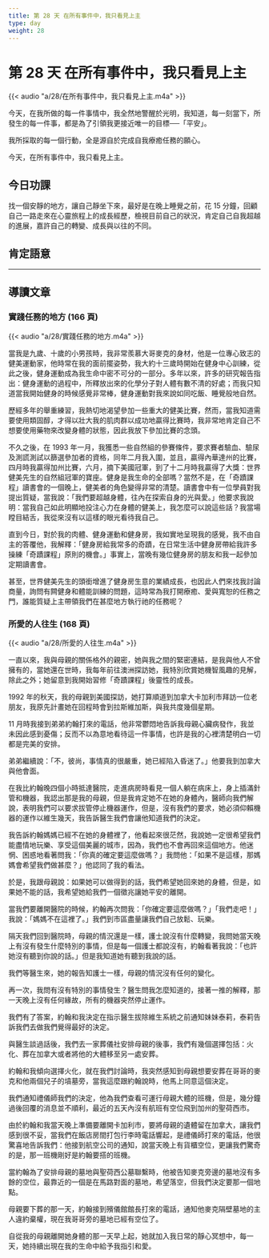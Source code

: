 ```yaml
---
title: 第 28 天 在所有事件中，我只看見上主
type: day
weight: 28
---
```


# 第 28 天 在所有事件中，我只看見上主

{{< audio "a/28/在所有事件中，我只看見上主.m4a" >}}

今天，在我所做的每一件事情中，我全然地警醒於光明，我知道，每一刻當下，所發生的每一件事，都是為了引領我更接近唯一的目標──「平安」。

我所採取的每一個行動，全是源自於完成自我療癒任務的願心。

今天，在所有事件中，我只看見上主。

## 今日功課

找一個安靜的地方，讓自己靜坐下來，最好是在晚上睡覺之前，花 15 分鐘，回顧自己一路走來在心靈旅程上的成長經歷，檢視目前自己的狀況，肯定自己自我超越的進展，嘉許自己的轉變、成長與以往的不同。

## 肯定語意



---

## 導讀文章

### 實踐任務的地方 (166 頁)

{{< audio "a/28/實踐任務的地方.m4a" >}}

當我是九歲、十歲的小男孩時，我非常羨慕大哥麥克的身材，他是一位專心致志的健美運動家，他時常在我的面前擺姿勢，我大約十三歲時開始在健身中心訓練，從此之後，健身運動成為我生命中密不可分的一部分。多年以來，許多的研究報告指出：健身運動的過程中，所釋放出來的化學分子對人體有數不清的好處；而我只知道當我開始健身的時候感覺非常棒，健身運動對我來說如同吃飯、睡覺般地自然。

歷經多年的舉重練習，我熱切地渴望參加一些重大的健美比賽，然而，當我知道需要使用類固醇，才得以壯大我的肌肉群以成功地贏得比賽時，我非常地肯定自己不想要使用藥物來改變身體的狀態，因此我放下參加比賽的念頭。

不久之後，在 1993 年一月，我獲悉一些自然組的參賽條件，要求賽者驗血、驗尿及測謊測試以篩選參加者的資格，同年二月我入圍，並且，贏得內華達州的比賽，四月時我贏得加州比賽，六月，摘下美國冠軍，到了十二月時我贏得了大獎：世界健美先生的自然組冠軍的寶座。健身是我生命的全部嗎？當然不是，在「奇蹟課程」讀書會的一個晚上，健美者的角色變得非常的清楚。讀書會中有一位學員對我提出質疑，當我說：「我們要超越身體，往內在探索自身的光與愛。」他要求我說明：當我自己如此明顯地投注心力在身體的健美上，我怎麼可以說這些話？我當場瞠目結舌，我從來沒有以這樣的眼光看待我自己。

直到今日，對於我的肉體、健身運動和健身房，我如實地呈現我的感覺，我不由自主的答覆他，我解釋：「健身房給我常多的奇蹟，在日常生活中健身房帶給我許多操練「奇蹟課程」原則的機會。」事實上，當晚有幾位健身房的朋友和我一起參加定期讀書會。

甚至，世界健美先生的頭銜增進了健身房生意的業績成長，也因此人們來找我討論商量，詢問有闗健身和體能訓練的問題，這時常為我打開療癒、愛與寬恕的任務之門，誰能質疑上主帶領我們在甚麼地方執行祂的任務呢？

### 所愛的人往生 (168 頁)

{{< audio "a/28/所愛的人往生.m4a" >}}

一直以來，我與母親的關係格外的親密，她與我之間的緊密連結，是我與他人不曾擁有的，當她還在世時，我每年前往澳洲探訪她，我特別欣賞她機智風趣的見解，除此之外；她留意到我開始習修「奇蹟課程」後靈性的成長。

1992 年的秋天，我的母親到美國探訪，她打算順道到加拿大卡加利市拜訪一位老朋友，我原先計畫她在回程時會到拉斯維加斯，與我共度幾個星期。

11 月時我接到弟弟約翰打來的電話，他非常鬱悶地告訴我母親心臟病發作，我並未因此感到憂傷；反而不以為意地看待這一件事情，也許是我的心裡清楚明白一切都是完美的安排。

弟弟繼續說：「不，彼尚，事情真的很嚴重，她已經陷入昏迷了。」他要我到加拿大與他會面。

在我比約翰晚四個小時抵達醫院，走進病房時看見一個人躺在病床上，身上插滿針管和機器，我認出那是我的母親，但是我肯定她不在她的身體內，醫師向我們解說，表明我們可以要求拔管停止機器運作，但是，沒有我們的要求，她必須仰賴機器的運作以維生幾天，我告訴醫生我們會讓他知道我們的決定。

我告訴約翰媽媽已經不在她的身體裡了，他看起來很茫然，我說她一定很希望我們能盡情地玩樂、享受這個美麗的城市，因為，我們也不會再回來這個地方。他迷惘、困惑地看著問我：「你真的確定要這麼做嗎？」我問他：「如果不是這樣，那媽媽會希望我們做甚麼？」他認同了我的看法。

於是，我跟母親說：如果她可以做得到的話，我們希望她回來她的身體，但是，如果她不能的話，我希望她給我們一個徵兆讓她平安的離開。

當我們要離開醫院的時候，約翰再次問我：「你確定要這麼做嗎？」「我們走吧！」我說：「媽媽不在這裡了。」我們到市區盡量讓我們自己放鬆、玩樂。

隔天我們回到醫院時，母親的情況還是一樣，護士說沒有什麼轉變，我問她當天晚上有沒有發生什麼特別的事情，但是每一個護士都說沒有，約翰看著我說：「也許她沒有聽到你說的話。」但是我知道她有聽到我說的話。

我們等醫生來，她的報告知護士一樣，母親的情況沒有任何的變化。

再一次，我問有沒有特別的事情發生？醫生問我怎麼知道的，接著一推的解釋，那一天晚上沒有任何緣故，所有的機器突然停止運作。

我們有了答案，約翰和我決定在指示醫生拔除維生系統之前通知妹妹泰莉，泰莉告訴我們去做我們覺得最好的決定。

與醫生談過話後，我們去一家葬儀社安排母親的後事，我們有幾個選擇包括：火化、葬在加拿大或者將他的大體移至另一處安葬。

約翰和我傾向選擇火化，就在我們討論時，我突然感知到母親想要安葬在哥哥的麥克和他兩個兒子的墳墓旁，當我這麼跟約翰說時，他馬上同意這個決定。

我們通知禮儀師我們的決定，他為我們查看可運行母親大體的班機，但是，幾分鐘過後回覆的消息並不順利，最近的五天內沒有航班有空位飛到加州的聖荷西市。

由於約翰和我當天晚上準備要離開卡加利市，要將母親的遺體留在加拿大，讓我們感到很不妥，當我們在飯店房間打包行李時電話響起，是禮儀師打來的電話，他很驚喜地告訴我們：他接到航空公司的通知，說當天晚上有貨櫃空位，更讓我們驚奇的是，那一班機剛好是約翰要搭的班機。

當約翰為了安排母親的墓地與聖荷西公墓聯繫時，他被告知麥克旁邊的墓地沒有多餘的空位，最靠近的一個是在馬路對面的墓地，希望落空，但我們決定要那一個地點。

母親要下葬的那一天，約翰接到殯儀館館長打來的電話，通知他麥克隔壁墓地的主人違約棄權，現在我哥哥旁的墓地已經有空位了。

自從我的母親離開她身體的那一天早上起，她就加入我日常的靜心冥想中，每一天，她持續出現在我的生命中給予我指引和愛。
